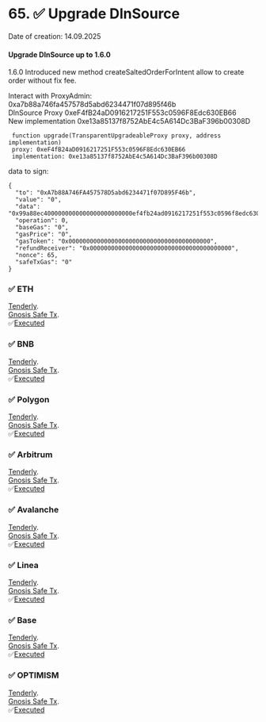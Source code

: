 # 65. ✅  Upgrade DlnSource
Date of creation: 14.09.2025


#### Upgrade DlnSource up to 1.6.0
1.6.0 Introduced new method createSaltedOrderForIntent allow to create order without fix fee.

Interact with ProxyAdmin: 0xa7b88a746fa457578d5abd6234471f07d895f46b     
DlnSource Proxy  0xeF4fB24aD0916217251F553c0596F8Edc630EB66    
New implementation 0xe13a85137f8752AbE4c5A614Dc3BaF396b00308D      
```
 function upgrade(TransparentUpgradeableProxy proxy, address implementation) 
 proxy: 0xeF4fB24aD0916217251F553c0596F8Edc630EB66
 implementation: 0xe13a85137f8752AbE4c5A614Dc3BaF396b00308D
```

data to sign:
```
{
  "to": "0xA7b88A746FA457578D5abd6234471f07D895F46b",
  "value": "0",
  "data": "0x99a88ec4000000000000000000000000ef4fb24ad0916217251f553c0596f8edc630eb66000000000000000000000000e13a85137f8752abe4c5a614dc3baf396b00308d",
  "operation": 0,
  "baseGas": "0",
  "gasPrice": "0",
  "gasToken": "0x0000000000000000000000000000000000000000",
  "refundReceiver": "0x0000000000000000000000000000000000000000",
  "nonce": 65,
  "safeTxGas": "0"
}
```

### ✅ ETH
[Tenderly](https://dashboard.tenderly.co/public/safe/safe-apps/simulator/076c12c3-41f0-4a50-bc3d-cac69017f200).   
[Gnosis Safe Tx](https://app.safe.global/transactions/tx?id=multisig_0x6bec1faF33183e1Bc316984202eCc09d46AC92D5_0xb43edfa85ae4c5398ca10f844a9864509d241196d2a7e4a2f574b1858d6f6146&safe=eth:0x6bec1faF33183e1Bc316984202eCc09d46AC92D5).   
✅[Executed](https://etherscan.io/tx/0xf1d50e3b14cf974394d925c71087896c185c14c9e79506744a9fd57d5f2aa738)     

### ✅ BNB
[Tenderly](https://dashboard.tenderly.co/public/safe/safe-apps/simulator/81db0f37-6dc3-4236-a28d-efc058dfb097).   
[Gnosis Safe Tx](https://app.safe.global/transactions/tx?id=multisig_0xA52842cD43fA8c4B6660E443194769531d45b265_0xab365f885e93cc64e32392db76b9953f27983d0b9b574b5218f064b4869c0a04&safe=bnb:0xA52842cD43fA8c4B6660E443194769531d45b265).   
✅[Executed](https://bscscan.com/tx/0xc2e33a3d195d9ff54c9e7e2d6cef7233abd1ba7204b20e5733ec9bfc2043d4c0)     


### ✅ Polygon
[Tenderly](https://dashboard.tenderly.co/public/safe/safe-apps/simulator/05708e3b-6ea5-4eca-969a-23df34c4a3c7).   
[Gnosis Safe Tx](https://app.safe.global/transactions/tx?id=multisig_0xA52842cD43fA8c4B6660E443194769531d45b265_0x909bd51d962da9ab38205cfaa8c71b123de9d180aeec9d44a404ff62d7c99a24&safe=matic:0xA52842cD43fA8c4B6660E443194769531d45b265).   
✅[Executed](https://polygonscan.com/tx/0xc03af889feabc7cfcb65d86654a384047760e4653dc9d51a21139ce2eafc5199)     


### ✅ Arbitrum
[Tenderly](https://dashboard.tenderly.co/public/safe/safe-apps/simulator/a11e88a5-6ead-4e4b-a986-d1e6b0e11f05).   
[Gnosis Safe Tx](https://app.safe.global/transactions/tx?id=multisig_0xA52842cD43fA8c4B6660E443194769531d45b265_0xcbea89a841f4f82f7d978319de2a2ebe4d8f4caa932e90bbff8feaced13c8319&safe=arb1:0xA52842cD43fA8c4B6660E443194769531d45b265).   
✅[Executed](https://arbiscan.io/tx/0x1f90b8c19c667ca2caaf96aff1da78a7a8499d75a576d3f3f2604e77b30ca816)     


### ✅ Avalanche
[Tenderly](https://dashboard.tenderly.co/public/safe/safe-apps/simulator/1b557e2f-51d2-406f-bc34-5f0c44b983c0).   
[Gnosis Safe Tx](https://app.safe.global/transactions/tx?id=multisig_0x8AC842e8f3be6BF67ccfdC87CE3F98D635008Ef0_0x8582f4e91f5587bace141e4d9a4ad58b554d144d225a725ea6eccdd7fbb03078&safe=avax:0x8AC842e8f3be6BF67ccfdC87CE3F98D635008Ef0).   
✅[Executed](https://snowtrace.io/tx/0x12854b23ed59513e640c8a50b027bf141a40101e7ac22bc2849827eaf8b41f6f)     


### ✅ Linea
[Tenderly](https://dashboard.tenderly.co/public/safe/safe-apps/simulator/e299bb28-246e-4589-b323-6fa10be9061d).   
[Gnosis Safe Tx](https://app.safe.global/transactions/tx?id=multisig_0xA52842cD43fA8c4B6660E443194769531d45b265_0x6de71fa29e98f8637c96a97d02771b6dcb868246dc10abaaa5c88fd1dbc1c54e&safe=linea:0xA52842cD43fA8c4B6660E443194769531d45b265).   
✅[Executed](https://lineascan.build/tx/0x395d14ddcceeb486bb9cddbfb653f4e1983ff5f16c1f4e6b34ad0836263529a1)     

### ✅ Base
[Tenderly](https://dashboard.tenderly.co/public/safe/safe-apps/simulator/58cc9e43-cd41-4894-8141-0563d1c76b30).   
[Gnosis Safe Tx](https://app.safe.global/transactions/tx?id=multisig_0xF0A9d50F912D64D1105b276526e21881bF48A29e_0xfae53d52d055e0bb3136e8a039f52a18024aa601c454037f00395b41e6bf5733&safe=base:0xF0A9d50F912D64D1105b276526e21881bF48A29e).   
✅[Executed](https://basescan.org/tx/0xed69b4fc0e295cf3f1f053ea5e55d753752ff6dc70e95fbaa92cb51d871b3ee6)     

### ✅ OPTIMISM
[Tenderly](https://dashboard.tenderly.co/public/safe/safe-apps/simulator/5f6933f4-9a8b-4077-aaad-18b106347afb).   
[Gnosis Safe Tx](https://app.safe.global/transactions/tx?id=multisig_0xA52842cD43fA8c4B6660E443194769531d45b265_0xa4b2410184fa8cf396a513049c47fe29ffa8fe909a067466b06bf2dea45a3fa3&safe=oeth:0xA52842cD43fA8c4B6660E443194769531d45b265).   
✅[Executed](https://optimistic.etherscan.io/tx/0x90a8117a166bf6f7f7686e7054f37d46e7863f59a6fa2f53e3cabbf268c0cc2b)     
